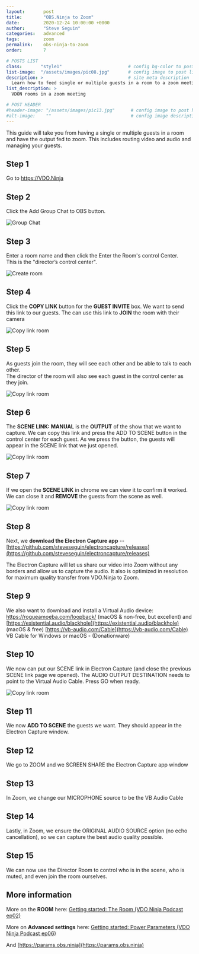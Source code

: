 ```yaml
---
layout:       post
title:        "OBS.Ninja to Zoom"
date:         2020-12-24 10:00:00 +0000
author:       "Steve Seguin"
categories:   advanced
tags:         zoom
permalink:    obs-ninja-to-zoom
order:        7

# POSTS LIST
class:       "style1"                         # config bg-color to post list card (1..6)
list-image:  "/assets/images/pic08.jpg"       # config image to post list card (1..6)
description: >                                # site meta description
  Learn how to feed single or multiple guests in a room to a zoom meeting.
list_description: >
  VDON rooms in a zoom meeting

# POST HEADER
#header-image: "/assets/images/pic13.jpg"      # config image to post header
#alt-image:    ""                              # config image description to alt att.
---
```


This guide will take you from having a single or multiple guests in a room and have the output fed to zoom. This includes routing video and audio and managing your guests.

## Step 1
Go to https://VDO.Ninja

## Step 2
Click the Add Group Chat to OBS button.

![Group Chat](/assets/screenshots/obs-group-chat.png)

## Step 3
Enter a room name and then click the Enter the Room's control Center.  
This is the "director’s control center".

![Create room](/assets/screenshots/create-room.png)

## Step 4
Click the **COPY LINK** button for the **GUEST INVITE** box.  We want to send this link to our guests.  The can use this link to **JOIN** the room with their camera

![Copy link room](/assets/screenshots/room-copy-link.png)

## Step 5
As guests join the room, they will see each other and be able to talk to each other.  
The director of the room will also see each guest in the control center as they join.

![Copy link room](/assets/screenshots/room-add-to-scene.png)

## Step 6
The **SCENE LINK: MANUAL** is the **OUTPUT** of the show that we want to capture. We can copy this link and press the ADD TO SCENE button in the control center for each guest.  As we press the button, the guests will appear in the SCENE link that we just opened.

![Copy link room](/assets/screenshots/room-scene-link-manual.png)


## Step 7
If we open the **SCENE LINK** in chrome we can view it to confirm it worked.  We can close it and **REMOVE** the guests from the scene as well.

![Copy link room](/assets/screenshots/room-scene-link.png)

## Step 8
Next, we **download the Electron Capture app** -- [https://github.com/steveseguin/electroncapture/releases](https://github.com/steveseguin/electroncapture/releases)

The Electron Capture will let us share our video into Zoom without any borders and allow us to capture the audio. It also is optimized in resolution for maximum quality transfer from VDO.Ninja to Zoom.

## Step 9
We also want to download and install a Virtual Audio device:
https://rogueamoeba.com/loopback/ (macOS & non-free, but excellent) and [https://existential.audio/blackhole](https://existential.audio/blackhole) (macOS & free)
[https://vb-audio.com/Cable](https://vb-audio.com/Cable) VB Cable for Windows or macOS - (Donationware)

## Step 10
We now can put our SCENE link in Electron Capture (and close the previous SCENE link page we opened).  The AUDIO OUTPUT DESTINATION needs to point to the Virtual Audio Cable. Press GO when ready.

![Copy link room](/assets/screenshots/electron-size.png)

## Step 11
We now **ADD TO SCENE** the guests we want. They should appear in the Electron Capture window.

## Step 12
We go to ZOOM and we SCREEN SHARE the Electron Capture app window

## Step 13
In Zoom, we change our MICROPHONE source to be the VB Audio Cable

## Step 14
Lastly, in Zoom, we ensure the ORIGINAL AUDIO SOURCE option (no echo cancellation), so we can capture the best audio quality possible.

## Step 15
We can now use the Director Room to control who is in the scene, who is muted, and even join the room ourselves.


## More information

More on the **ROOM** here: [Getting started: The Room (VDO Ninja Podcast ep02)](https://www.youtube.com/watch?v=m1cIT1kdlEo&list=PLWodc2tCfAH1WHjl4WAOOoRSscJ8CHACe&index=5)


More on **Advanced settings** here: [Getting started: Power Parameters (VDO Ninja Podcast ep06)](https://www.youtube.com/watch?v=l9BNTTNY08s&list=PLWodc2tCfAH1WHjl4WAOOoRSscJ8CHACe&index=9)  


And [https://params.obs.ninja](https://params.obs.ninja)
